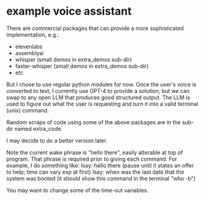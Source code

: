 # example voice assistant

There are commercial packages that can provide a more sophisticated implementation, e.g.:

*    elevenlabs
*    assemblyai
*    whisper (small demos in extra_demos sub-dir)
*    faster-whisper (small demos in extra_demos sub-dir)
*    etc

But I chose to use regular python modules for now.  Once the user's voice is converted
to text, I currently use GPT-4 to provide a solution, but we can swap to any open LLM
that produces good structured output.  The LLM is used to figure out what the user is
requesting and turn it into a valid terminal (unix) command.

Random scraps of code using some of the above packages are in the sub-dir named extra_code.

I may decide to do a better version later.

Note the current wake phrase is "hello there", easily alterable at top of program.
That phrase is required prior to giving each command.
For example, I do something like:
    Isay:  hello there
    (pause until it states an offer to help; time can vary esp at first)
    Isay:  when was the last date that the system was booted
    (it should show this command in the terminal "who -b")

You may want to change some of the time-out variables.
